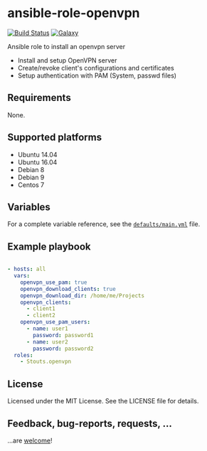# ansible-role-openvpn

[![Build Status](https://img.shields.io/travis/vduseev/ansible-role-openvpn.svg?style=flat-square)](https://travis-ci.org/vduseev/ansible-role-openvpn)
[![Galaxy](http://img.shields.io/badge/galaxy-vduseev.openvpn-green.svg?style=flat-square)](https://galaxy.ansible.com/vduseev/openvpn/) 

Ansible role to install an openvpn server

* Install and setup OpenVPN server
* Create/revoke client's configurations and certificates
* Setup authentication with PAM (System, passwd files)

## Requirements

None. 

## Supported platforms

- Ubuntu 14.04
- Ubuntu 16.04
- Debian 8
- Debian 9
- Centos 7

## Variables

For a complete variable reference, see the [`defaults/main.yml`](defaults/main.yml) file.

## Example playbook

```yaml

- hosts: all
  vars:
    openvpn_use_pam: true
    openvpn_download_clients: true
    openvpn_download_dir: /home/me/Projects
    openvpn_clients: 
      - client1
      - client2
    openvpn_use_pam_users:
      - name: user1
        password: password1
      - name: user2
        password: password2
  roles:
    - Stouts.openvpn
```

## License

Licensed under the MIT License. See the LICENSE file for details.

## Feedback, bug-reports, requests, ...

...are [welcome](https://github.com/vduseev/ansible-role-openvpn/issues)!
